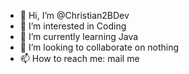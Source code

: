 - 👋 Hi, I’m @Christian2BDev
- 👀 I’m interested in Coding
- 🌱 I’m currently learning Java
- 💞️ I’m looking to collaborate on nothing
- 📫 How to reach me: mail me
